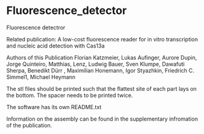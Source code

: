 # Fluorescence_detector
Fluorescence detectror 

Related publication:
A low-cost fluorescence reader for in vitro transcription and nucleic acid detection with Cas13a
 
Authors of this Publication
Florian Katzmeier, Lukas Aufinger, Aurore Dupin, Jorge Quinteiro, Matthias, Lenz, Ludwig Bauer, Sven Klumpe, Dawafuti Sherpa, Benedikt Dürr , Maximilian Honemann, Igor Styazhkin, Friedrich C. Simmel1, Michael Heymann

The stl files should be printed such that the flattest site of each part lays on the bottom. The spacer needs to be printed twice.

The software has its own README.txt


Information on the assembly can be found in the supplementary infromation of the publication.
